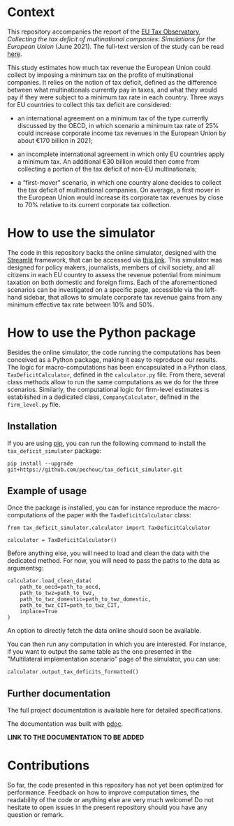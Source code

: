 # Context

This repository accompanies the report of the [EU Tax Observatory](https://www.taxobservatory.eu), *Collecting the tax deficit of multinational companies: Simulations for the European Union* (June 2021). The full-text version of the study can be read [here](https://www.taxobservatory.eu/wp-content/uploads/2021/06/EUTO2021.pdf#https-www-taxobservatory-eu-euto2021).

This study estimates how much tax revenue the European Union could collect by imposing a minimum tax on the profits of multinational companies. It relies on the notion of tax deficit, defined as the difference between what multinationals currently pay in taxes, and what they would pay if they were subject to a minimum tax rate in each country. Three ways for EU countries to collect this tax deficit are considered:

- an international agreement on a minimum tax of the type currently discussed by the OECD, in which scenario a minimum tax rate of 25% could increase corporate income tax revenues in the European Union by about €170 billion in 2021;


- an incomplete international agreement in which only EU countries apply a minimum tax. An additional €30 billion would then come from collecting a portion of the tax deficit of non-EU multinationals;


- a “first-mover” scenario, in which one country alone decides to collect the tax deficit of multinational companies. On average, a first mover in the European Union would increase its corporate tax revenues by close to 70% relative to its current corporate tax collection.

# How to use the simulator

The code in this repository backs the online simulator, designed with the [Streamlit](https://streamlit.io) framework, that can be accessed via [this link](https://tax-deficit-simulator.herokuapp.com). This simulator was designed for policy makers, journalists, members of civil society, and all citizens in each EU country to assess the revenue potential from minimum taxation on both domestic and foreign firms. Each of the aforementioned scenarios can be investigated on a specific page, accessible via the left-hand sidebar, that allows to simulate corporate tax revenue gains from any minimum effective tax rate between 10% and 50%.

# How to use the Python package

Besides the online simulator, the code running the computations has been conceived as a Python package, making it easy to reproduce our results. The logic for macro-computations has been encapsulated in a Python class, `TaxDeficitCalculator`, defined in the `calculator.py` file. From there, several class methods allow to run the same computations as we do for the three scenarios. Similarly, the computational logic for firm-level estimates is established in a dedicated class, `CompanyCalculator`, defined in the `firm_level.py` file.

## Installation

If you are using [pip](https://pip.pypa.io/en/stable/), you can run the following command to install the `tax_deficit_simulator` package:

```pip install --upgrade git+https://github.com/pechouc/tax_deficit_simulator.git```

## Example of usage

Once the package is installed, you can for instance reproduce the macro-computations of the paper with the `TaxDeficitCalculator` class:

```
from tax_deficit_simulator.calculator import TaxDeficitCalculator

calculator = TaxDeficitCalculator()
```

Before anything else, you will need to load and clean the data with the dedicated method. For now, you will need to pass the paths to the data as argumentsg:

```
calculator.load_clean_data(
    path_to_oecd=path_to_oecd,
    path_to_twz=path_to_twz,
    path_to_twz_domestic=path_to_twz_domestic,
    path_to_twz_CIT=path_to_twz_CIT,
    inplace=True
)
```

An option to directly fetch the data online should soon be available.

You can then run any computation in which you are interested. For instance, if you want to output the same table as the one presented in the "Multilateral implementation scenario" page of the simulator, you can use:

```
calculator.output_tax_deficits_formatted()
```

## Further documentation

The full project documentation is available here for detailed specifications.

The documentation was built with [pdoc](https://pdoc3.github.io/pdoc/).

**LINK TO THE DOCUMENTATION TO BE ADDED**

# Contributions

So far, the code presented in this repository has not yet been optimized for performance. Feedback on how to improve computation times, the readability of the code or anything else are very much welcome! Do not hesitate to open issues in the present repository should you have any question or remark.
